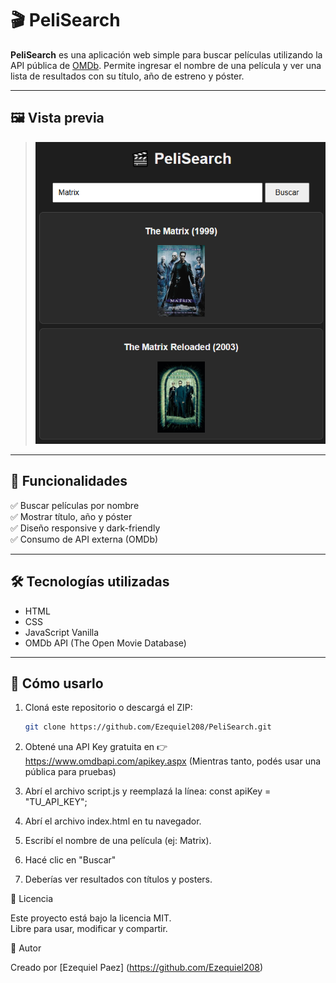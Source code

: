 # 🎬 PeliSearch

**PeliSearch** es una aplicación web simple para buscar películas utilizando la API pública de [OMDb](https://www.omdbapi.com/). Permite ingresar el nombre de una película y ver una lista de resultados con su título, año de estreno y póster.

---

## 🖼️ Vista previa

> ![preview](./screenshot.png)

---

## 🚀 Funcionalidades

✅ Buscar películas por nombre  
✅ Mostrar título, año y póster  
✅ Diseño responsive y dark-friendly  
✅ Consumo de API externa (OMDb)

---

## 🛠️ Tecnologías utilizadas

- HTML
- CSS
- JavaScript Vanilla
- OMDb API (The Open Movie Database)

---

## 🧪 Cómo usarlo

1. Cloná este repositorio o descargá el ZIP:
   ```bash
   git clone https://github.com/Ezequiel208/PeliSearch.git

2. Obtené una API Key gratuita en 👉 https://www.omdbapi.com/apikey.aspx
    (Mientras tanto, podés usar una pública para pruebas)

3. Abrí el archivo script.js y reemplazá la línea:
    const apiKey = "TU_API_KEY";

4. Abrí el archivo index.html en tu navegador.

5. Escribí el nombre de una película (ej: Matrix).

6. Hacé clic en "Buscar"

7. Deberías ver resultados con títulos y posters.

📄 Licencia

Este proyecto está bajo la licencia MIT.  
Libre para usar, modificar y compartir.

👤 Autor

Creado por [Ezequiel Paez] (https://github.com/Ezequiel208)